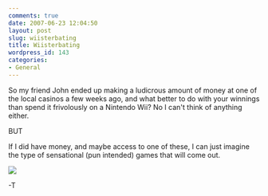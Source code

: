 ```yaml
---
comments: true
date: 2007-06-23 12:04:50
layout: post
slug: wiisterbating
title: Wiisterbating
wordpress_id: 143
categories:
- General
---
```


So my friend John ended up making a ludicrous amount of money at one of the local casinos a few weeks ago, and what better to do with your winnings than spend it frivolously on a Nintendo Wii? No I can't think of anything either.

BUT

If I did have money, and maybe access to one of these, I can just imagine the type of sensational (pun intended) games that will come out.

![](http://blog.trevoro.ca/images/wiiglove.jpg)

-T
